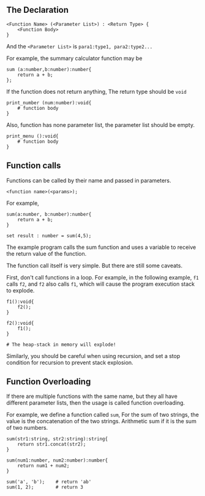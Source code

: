 ## The Declaration
```
<Function Name> (<Parameter List>) : <Return Type> {
    <Function Body>
}
```

And the `<Parameter List>` is `para1:type1, para2:type2...`

For example, the summary calculator function may be 
```
sum (a:number,b:number):number{
    return a + b;
};
```

If the function does not return anything, The return type should be `void`

```
print_number (num:number):void{
    # function body
}
```

Also, function has none parameter list, the parameter list should be empty.

```
print_menu ():void{
    # function body
}
```

## Function calls

Functions can be called by their name and passed in parameters.

```
<function name>(<params>);
```

For example,
```
sum(a:number, b:number):number{
    return a + b;
}

set result : number = sum(4,5); 
```
The example program calls the sum function and uses a variable to receive the return value of the function.

The function call itself is very simple. But there are still some caveats.

First, don't call functions in a loop. For example, in the following example, `f1` calls `f2`, and `f2` also calls `f1`, which will cause the program execution stack to explode.

```
f1():void{
    f2();
}

f2():void{
    f1();
}

# The heap-stack in memory will explode!
```

Similarly, you should be careful when using recursion, and set a stop condition for recursion to prevent stack explosion.

## Function Overloading

If there are multiple functions with the same name, but they all have different parameter lists, then the usage is called function overloading.

For example, we define a function called `sum`, For the sum of two strings, the value is the concatenation of the two strings. Arithmetic sum if it is the sum of two numbers.

```
sum(str1:string, str2:string):string{
    return str1.concat(str2);
}

sum(num1:number, num2:number):number{
    return num1 + num2;
}

sum('a', 'b');    # return 'ab'
sum(1, 2);        # return 3
```